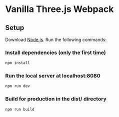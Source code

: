 # Vanilla Three.js Webpack

## Setup
Download [Node.js](https://nodejs.org/en/download/).
Run the following commands:

### Install dependencies (only the first time)

``` bash
npm install
```

### Run the local server at localhost:8080

``` bash
npm run dev
```

### Build for production in the dist/ directory

``` bash
npm run build
```
